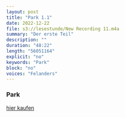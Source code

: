 ```yaml
---
layout: post
title: "Park 1.1"
date: 2022-12-22
file: s3://lesestunde/New Recording 11.m4a
summary: "Der erste Teil"
description: ""
duration: "48:22" 
length: "56051164"
explicit: "no" 
keywords: "Park"
block: "no" 
voices: "Felanders"
---
```


### Park

[hier kaufen](https://www.suhrkamp.de/buch/marius-goldhorn-park-t-9783518127643)
